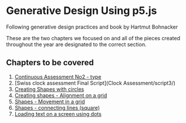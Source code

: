 # Generative Design Using p5.js 
Following generative design practices and book by Hartmut Bohnacker

These are the two chapters we focused on and all of the pieces created throughout the year are designated to the correct section.
## Chapters to be covered
1. [Continuous Assessment No2 - type](CA2_TYPE/)
2. [Swiss clock assessment Final Script](Clock Assessment/script3/)
3. [Creating Shapes with circles](SHAPE_CIRCLES/)
4. [Creating shapes - Alignment on a grid](SHAPE_GRID/)
5. [Shapes - Movement in a grid](SHAPE_ROTATION/)
6. [Shapes - connecting lines (square)](SHAPE_SQUARES/)
7. [Loading text on a screen using dots](type_template/)


